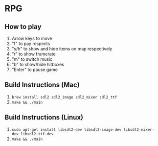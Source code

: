 # RPG

## How to play
1. Arrow keys to move
2. "f" to pay respects
3. "s/h" to show and hide items on map respectively
4. "r" to show framerate
5. "m" to switch music
6. "b" to show/hide hitboxes
7. "Enter" to pause game

## Build Instructions (Mac)

1. `brew install sdl2 sdl2_image sdl2_mixer sdl2_ttf`
2. `make && ./main`

## Build Instructions (Linux)

1. `sudo apt-get install libsdl2-dev libsdl2-image-dev libsdl2-mixer-dev libsdl2-ttf-dev`
2. `make && ./main`
